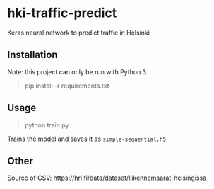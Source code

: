 # hki-traffic-predict

Keras neural network to predict traffic in Helsinki

## Installation

Note: this project can only be run with Python 3.

> pip install -r requirements.txt

## Usage

> python train.py

Trains the model and saves it as `simple-sequential.h5`

## Other

Source of CSV: https://hri.fi/data/dataset/liikennemaarat-helsingissa
